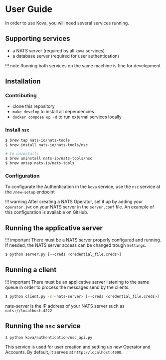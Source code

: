 # User Guide

In order to use Kova, you will need several services running.

## Supporting services

- a NATS server (required by all `kova` services)
- a database server (required for user authentication)

!!! note
    Running both services on the same machine is fine for development

## Installation

### Contributing

- clone this repository
- `make develop` to install all dependencies
- `docker compose up -d` to run external services locally

### Install `nsc`

```bash
$ brew tap nats-io/nats-tools
$ brew install nats-io/nats-tools/nsc

# to uninstall:
$ brew uninstall nats-io/nats-tools/nsc
$ brew untap nats-io/nats-tools
```

### Configuration

To configurate the Authentication in the `kova` service, use the `nsc` service at the `/new-setup` endpoint

!!! warning
    After creating a NATS Operator, set it up by adding your `operator.jwt` on your NATS server in the `server.conf` file. An example of this configuration is available on GitHub.

## Running the applicative server

!!! important
    There must be a NATS server properly configured and running. If needed, the NATS server access can be changed trough `Settings`.

```bash
$ python server.py [--creds <credential_file.creds>]
```

## Running a client

!!! important
    There must be an applicative server listening to the same queue in order to process the messages send by the clients.

```bash
$ python client.py -s <nats-server> [--creds <credential_file.creds>]
```

nats-server is the IP address of your NATS server such as `nats://localhost:4222`

## Running the `nsc` service

```bash
$ python kova/authentication/nsc_api.py
```

This service is used for user creation and setting up new Operator and Accounts. By default, it serves at ``http://localhost:4000``.
